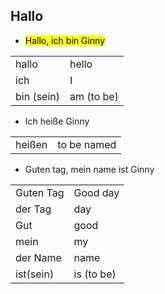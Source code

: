 ## Hallo 
+ <mark>Hallo, ich bin Ginny </mark><br>

|             |             |
| ----------- | ----------- |
| hallo       | hello       |
| ich         | I           |
| bin (sein)  | am (to be)  |

+ Ich heiße Ginny <br>

|             |             |
| ----------- | ----------- |
| heißen      | to be named |

+ Guten tag, mein name ist Ginny

|             |             |
| ----------- | ----------- |
| Guten Tag   | Good day    |
| der Tag     | day         |
| Gut         | good        |
| mein        | my          |
| der Name    | name        |
| ist(sein)   | is (to be)  |
